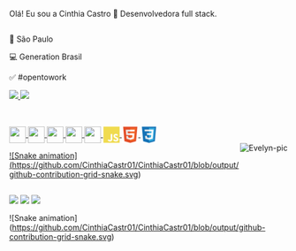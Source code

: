 
Olá! Eu sou a Cinthia Castro 📍 Desenvolvedora full stack.

##

📌 São Paulo

💻 Generation Brasil 

✅ #opentowork


 <div>
  <a href="https://github.com/cinthiacastr01">
  <img height ="180em" src="https://github-readme-stats.vercel.app/api?username=cinthiacastr01&show_icons=true&theme=bear&include_all_commits=true&count_private=true" />
  <img height ="180em" src="https://github-readme-stats.vercel.app/api/top-langs/?username=cinthiacastr01&layout=compact&langs_count=16&theme=bear" />
</div>
 
 ##

 <div style = "display: inline_block"> <br>
    <img align = "center" height = "30" width = "30" src = "https://img.icons8.com/material/452/java-coffee-cup-logo.png">
   <img align = "center" height = "30" width = "30" src = "https://user-images.githubusercontent.com/33158051/103925017-e7673b80-50e4-11eb-9379-ceb82e3f382c.png">
  <img align = "center" height = "30" width = "30" src ="https://img.shields.io/badge/MySQL-00000F?style=for-the-badge&logo=mysql&logoColor=white">
  <img align = "center" height = "30" width = "30" src = "https://cdn.iconscout.com/icon/free/png-512/typescript-1174965.png">
  <img align = "center" height = "30" width = "30" src = "https://img.shields.io/badge/Angular-DD0031?style=for-the-badge&logo=angular&logoColor=white">
   <img align = "center" height = "30" width = "30" src = "https://raw.githubusercontent.com/devicons/devicon/master/icons/javascript/javascript-plain.svg">

  <img align = "center" height = "30" width = "30" src = "https://raw.githubusercontent.com/devicons/devicon/master/icons/html5/html5-original.svg">

  <img align = "center" height = "30" width = "30" src = "https://raw.githubusercontent.com/devicons/devicon/master/icons/css3/css3-original.svg">
</div>

  <img align = "right" alt = "Evelyn-pic" height = "100" src = "https://share-cdn.picrew.me/shareImg/org/202110/338224_GwkNeVTA.png">

![Snake animation] (https://github.com/CinthiaCastr01/CinthiaCastr01/blob/output/github-contribution-grid-snake.svg)
 
 ##
 
 <div> 
  <a href="https://www.instagram.com/cinthiacastro.makeup/" target="_blank"><img src="https://img.shields.io/badge/-Instagram-%23E4405F?style=for-the-badge&logo=instagram&logoColor=white" target="_blank"></a>
  <a href = "mailto:mouracinthia1@gmail.com"><img src="https://img.shields.io/badge/-Gmail-%23333?style=for-the-badge&logo=gmail&logoColor=white" target="_blank"></a>
  <a href="https://www.linkedin.com/in/cinthia-castro-165100160/" target="_blank"><img src="https://img.shields.io/badge/-LinkedIn-%230077B5?style=for-the-badge&logo=linkedin&logoColor=white" target="_blank"></a> 

![Snake animation] (https://github.com/CinthiaCastr01/CinthiaCastr01/blob/output/github-contribution-grid-snake.svg)

 <div>  
 

 


 
